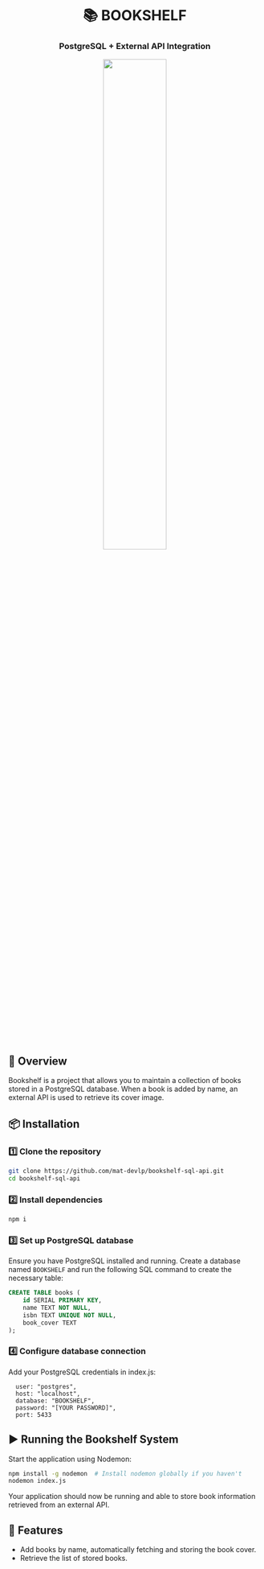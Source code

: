 <div align="center">

# 📚 BOOKSHELF

### PostgreSQL + External API Integration

<img src="https://github.com/user-attachments/assets/57e71d5c-4ac4-4417-b4ec-c00f2a927d00" width="50%" />

</div>

## 🚀 Overview
Bookshelf is a project that allows you to maintain a collection of books stored in a PostgreSQL database. When a book is added by name, an external API is used to retrieve its cover image.

## 📦 Installation

### 1️⃣ Clone the repository
```sh
git clone https://github.com/mat-devlp/bookshelf-sql-api.git
cd bookshelf-sql-api
```

### 2️⃣ Install dependencies
```sh
npm i
```

### 3️⃣ Set up PostgreSQL database
Ensure you have PostgreSQL installed and running. Create a database named `BOOKSHELF` and run the following SQL command to create the necessary table:

```sql
CREATE TABLE books (
    id SERIAL PRIMARY KEY,
    name TEXT NOT NULL,
    isbn TEXT UNIQUE NOT NULL,
    book_cover TEXT
);
```

### 4️⃣ Configure database connection
Add your PostgreSQL credentials in index.js:

```
  user: "postgres",
  host: "localhost",
  database: "BOOKSHELF",
  password: "[YOUR PASSWORD]",
  port: 5433
```

## ▶️ Running the Bookshelf System
Start the application using Nodemon:
```sh
npm install -g nodemon  # Install nodemon globally if you haven't
nodemon index.js
```

Your application should now be running and able to store book information retrieved from an external API.

## 📡 Features
- Add books by name, automatically fetching and storing the book cover.
- Retrieve the list of stored books.

